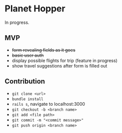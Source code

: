 # Planet Hopper

In progress.

## MVP

- ~~form revealing fields as it goes~~
- ~~basic user auth~~
- display possible flights for trip (feature in progress)
- show travel suggestions after form is filled out


## Contribution

- ```git clone <url>```
- ```bundle install```
- ```rails s```, navigate to localhost:3000
- ```git checkout -b <branch name>```
- ```git add <file path>```
- ```git commit -m "<commit message>" ```
- ```git push origin <branch name>```
